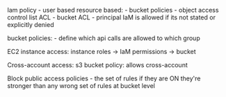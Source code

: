 Iam policy - user based
resource based:
	- bucket policies
	- object access control list ACL
	- bucket ACL
	- principal IaM is allowed if its not stated or explicitly denied

bucket policies:
	- define which api calls are allowed to which group

EC2 instance access:
instance roles -> IaM permissions -> bucket

Cross-account access:
s3 bucket policy:
 allows cross-account


Block public access policies - the set of rules if they are ON they're stronger than any wrong set of rules at bucket level


